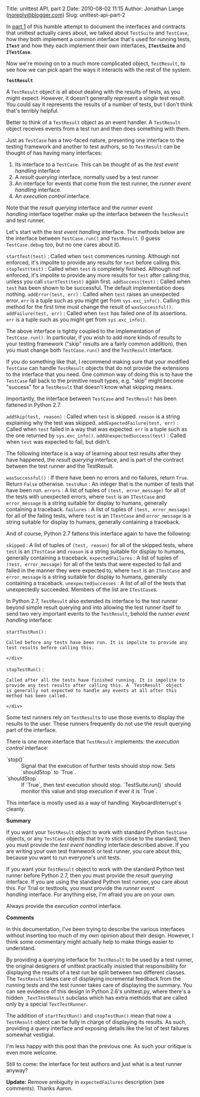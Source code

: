 Title: unittest API, part 2
Date: 2010-08-02 11:15
Author: Jonathan Lange (noreply@blogger.com)
Slug: unittest-api-part-2

In [part 1](http://code.mumak.net/2010/07/unittest-api-part-1.html) of
this humble attempt to document the interfaces and contracts that
unittest actually cares about, we talked about `TestSuite` and
`TestCase`, how they both implement a common interface that's used for
running tests, **`ITest`** and how they each implement their own
interfaces, **`ITestSuite`** and **`ITestCase`**.  
  
Now we're moving on to a much more complicated object, `TestResult`, to
see how we can pick apart the ways it interacts with the rest of the
system.  
  
**`TestResult`**  
  
A `TestResult` object is all about dealing with the results of tests, as
you might expect. However, it doesn't generally represent a *single*
test result. You could say it represents the results of a number of
tests, but I don't think that's terribly helpful.  
  
Better to think of a `TestResult` object as an event handler. A
`TestResult` object receives events from a test run and then does
something with them.  
  
Just as `TestCase` has a two-faced nature, presenting one interface to
the testing framework and another to test authors, so to `TestResult`
can be thought of has having many interfaces:  

1.  Its interface to a `TestCase`. This can be thought of as the *test
    event handling* interface
2.  A *result querying* interface, normally used by a test runner
3.  An interface for events that come from the test runner, the *runner
    event handling* interface.
4.  An *execution control* interface.

Note that the *result querying* interface and the *runner event
handling* interface together make up the interface between the
`TestResult` and test runner.  
  
Let's start with the *test event handling* interface. The methods below
are the interface between `TestCase.run()` and `TestResult`. (I guess
`TestCase.debug` too, but no one cares about it).  

`startTest(test)`
:   Called when `test` commences running. Although not enforced, it's
    impolite to provide any results for `test` before calling this.
`stopTest(test)`
:   Called when `test` is completely finished. Although not enforced,
    it's impolite to provide any more results for `test` after calling
    this, unless you call `startTest(test)` again first.
`addSuccess(test)`
:   Called when `test` has been shown to be successful. The default
    implementation does nothing.
`addError(test, err)`
:   Called when `test` raises an unexpected error. `err` is a tuple such
    as you might get from `sys.exc_info()`. Calling this method for the
    first time must change the result of `wasSuccessful()`.
`addFailure(test, err)`
:   Called when `test` has failed one of its assertions. `err` is a
    tuple such as you might get from `sys.exc_info()`.

The above interface is tightly coupled to the implementation of
`TestCase.run()`. In particular, if you wish to add more kinds of
results to your testing framework ("skip" results are a fairly common
addition), then you must change both `TestCase.run()` and the
`TestResult` interface.  
  
If you do something like that, I recommend making sure that your
modified `TestCase` can handle `TestResult` objects that do not provide
the extensions to the interface that you need. One common way of doing
this is to have the `TestCase` fall back to the primitive result types,
e.g. "skip" might become "success" for a `TestResult` that doesn't know
what skipping means.  
  
Importantly, the interface between `TestCase` and `TestResult` has been
fattened in Python 2.7.  

`addSkip(test, reason)`
:   Called when `test` is skipped. `reason` is a string explaining why
    the test was skipped.
`addExpectedFailure(test, err)`
:   Called when `test` failed in a way that was expected. `err` is a
    tuple such as the one returned by `sys.exc_info()`.
`addUnexpectedSuccess(test)`
:   Called when `test` was expected to fail, but didn't.

The following interface is a way of learning about test results after
they have happened, the *result querying* interface, and is part of the
contract between the test runner and the TestResult.  

`wasSuccessful()`
:   If there have been no errors and no failures, return `True`. Return
    `False` otherwise.
`testsRun`
:   An integer that is the number of tests that have been run.
`errors`
:   A list of tuples of `(test, error_message)` for all of the tests
    with unexpected errors, where `test` is an `ITestCase` and
    `error_message` is a string suitable for display to humans,
    generally containing a traceback.
`failures`
:   A list of tuples of `(test, error_message)` for all of the failing
    tests, where `test` is an `ITestCase` and `error_message` is a
    string suitable for display to humans, generally containing a
    traceback.

And of course, Python 2.7 fattens this interface again to have the
following:  

`skipped`
:   A list of tuples of `(test, reason)` for all of the skipped tests,
    where `test` is an `ITestCase` and `reason` is a string suitable for
    display to humans, generally containing a traceback.
`expectedFailures`
:   A list of tuples of `(test, error_message)` for all of the tests
    that were expected to fail and failed in the manner they were
    expected to, where `test` is an `ITestCase` and `error_message` is a
    string suitable for display to humans, generally containing a
    traceback.
`unexpectedSuccesses`
:   A list of all of the tests that unexpectedly succeeded. Members of
    the list are `ITestCase`s.

In Python 2.7, `TestResult` also extended its interface to the test
runner beyond simple result querying and into allowing the test runner
itself to send two very important events to the `TestResult`, behold the
*runner event handling* interface:  

`startTestRun()`
:   <div
    style="margin-bottom: 0px; margin-left: 0px; margin-right: 0px; margin-top: 0px;">

    Called before any tests have been run. It is impolite to provide any
    test results before calling this.

    </div>

`stopTestRun()`
:   <div
    style="margin-bottom: 0px; margin-left: 0px; margin-right: 0px; margin-top: 0px;">

    Called after all the tests have finished running. It is impolite to
    provide any test results after calling this. A `TestResult` object
    is generally not expected to handle any events at all after this
    method has been called.

    </div>

Some test runners rely on `TestResult`s to use those events to display
the results to the user. These runners frequently do not use the result
querying part of the interface.  
  
There is one more interface that `TestResult` implements: the *execution
control* interface:  

<dl>
<dt>
`stop()`

</dt>
<dd>
Signal that the execution of further tests should stop now. Sets
`shouldStop` to `True`.

</dd>
<dt>
`shouldStop`

</dt>
<dd>
If `True`, then test execution should stop. `TestSuite.run()` should
monitor this value and stop execution if ever it is `True`.

</dd>
<dt>
</dt>
</dl>
This interface is mostly used as a way of handling `KeyboardInterrupt`s
cleanly.  
  
**Summary**  
  
If you want your `TestResult` object to work with standard Python
`TestCase` objects, or any `TestCase` objects that try to stick close to
the standard, then you must provide the *test event handling* interface
described above. If you are writing your own test framework or test
runner, you care about this, because you want to run everyone's unit
tests.  
  
If you want your `TestResult` object to work with the standard Python
test runner before Python 2.7, then you must provide the *result
querying* interface. If you are using the standard Python test runner,
you care about this. For Trial or testtools, you must provide the
*runner event handling* interface. For anything else, I'm afraid you are
on your own.  
  
Always provide the *execution control* interface.  
  
**Comments**  
  
In this documentation, I've been trying to describe the various
interfaces without inserting too much of my own opinion about their
design. However, I think some commentary might actually help to make
things easier to understand.  
  
By providing a querying interface for `TestResult` to be used by a test
runner, the original designers of unittest practically insisted that
responsibility for displaying the results of a test run be split between
two different classes. The `TestResult` takes care of displaying
incremental feedback from the running tests and the test runner takes
care of displaying the summary. You can see evidence of this design in
Python 2.6's unittest.py, where there's a hidden `_TextTestResult`
subclass which has extra methods that are called only by a special
`TextTestRunner`.  
  
The addition of `startTestRun()` and `stopTestRun()` mean that now a
`TestResult` object can be fully in charge of displaying its results. As
such, providing a query interface and exposing details like the list of
test failures somewhat vestigial.  
  
I'm less happy with this post than the previous one. As such your
critique is even more welcome.  
  
Still to come: the interface for test authors and just what is a test
runner anyway?  
  
**Update:** Remove ambiguity in `expectedFailures` description (see
comments). Thanks Aaron.

